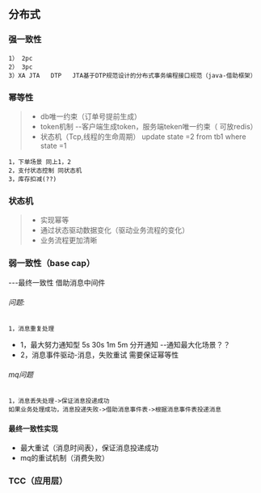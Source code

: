 分布式
----------
### 强一致性
````
1） 2pc
2） 3pc
3）XA JTA   DTP   JTA基于DTP规范设计的分布式事务编程接口规范（java-借助框架）
````

### 幂等性
>* db唯一约束（订单号提前生成）
>* token机制 --客户端生成token，服务端teken唯一约束（ 可放redis）
>* 状态机（Tcp,线程的生命周期） update state =2 from tb1 where state =1

````
1，下单场景 同上1，2
2，支付状态控制 同状态机
3，库存扣减(??)
````

### 状态机
>* 实现幂等
>* 通过状态驱动数据变化（驱动业务流程的变化）
>* 业务流程更加清晰



### 弱一致性（base cap）
---最终一致性 借助消息中间件
###### 问题:
````
1，消息重复处理

````
* 1，最大努力通知型  5s 30s 1m 5m 分开通知 --通知最大化场景？？
* 2，消息事件驱动-消息，失败重试 需要保证幂等性

###### mq问题
````
1，消息丢失处理->保证消息投递成功
如果业务处理成功，消息投递失败->借助消息事件表->根据消息事件表投递消息

````
#### 最终一致性实现
* 最大重试（消息时间表），保证消息投递成功
* mq的重试机制（消费失败）

### TCC（应用层）